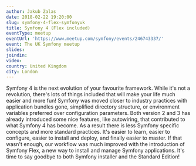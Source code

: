 ```yaml
---
author: Jakub Zalas
date: 2018-02-22 19:20:00
slug: symfony-4-flex-symfonyuk
title: Symfony 4 (Flex included)
eventType: meetup
eventUrl: 'https://www.meetup.com/symfony/events/246743337/'
event: The UK Symfony meetup
slides:
joindin:
video:
country: United Kingdom
city: London
---
```


Symfony 4 is the next evolution of your favourite framework. While it's not a revolution, there's lots of things
included that will make your life much easier and more fun! Symfony was moved closer to industry practices
with application bundles gone, simplified directory structure, or environment variables preferred
over configuration parameters. Both version 2 and 3 has already introduced some nice features, like autowiring,
that contributed to what Symfony 4 has become. As a result there is less Symfony specific concepts
and more standard practices. It's easier to learn, easier to configure, easier to install and deploy,
and finally easier to master. If that wasn't enough, our workflow was much improved with the introduction
of Symfony Flex, a new way to install and manage Symfony applications.
It's time to say goodbye to both Symfony installer and the Standard Edition!
